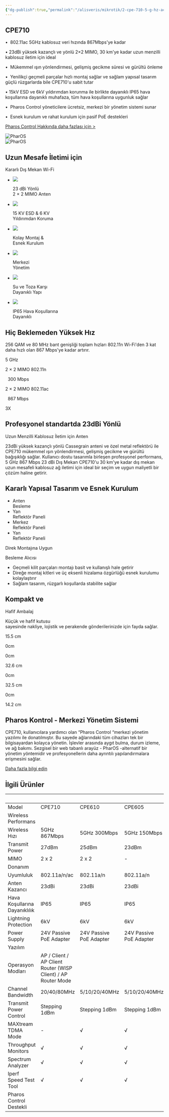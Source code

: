 ```yaml
---
{"dg-publish":true,"permalink":"/alisveris/mikrotik/2-cpe-710-5-g-hz-ac-867-mbps-23d-bi-1-821-60-tl-1990-tl/","tags":["gardenEntry"],"noteIcon":"","created":"2023-12-21T23:23:05.412+03:00","updated":"2023-12-22T00:50:06.230+03:00"}
---
```


## CPE710

•  802.11ac 5GHz kablosuz veri hızında 867Mbps'ye kadar

• 23dBi yüksek kazançlı ve yönlü 2×2 MIMO, 30 km'ye kadar uzun menzilli kablosuz iletim için ideal

•  Mükemmel ışın yönlendirmesi, gelişmiş gecikme süresi ve gürültü önleme

•  Yenilikçi geçmeli parçalar hızlı montaj sağlar ve sağlam yapısal tasarım güçlü rüzgarlarda bile CPE710'u sabit tutar

• 15kV ESD ve 6kV yıldırımdan korunma ile birlikte dayanıklı IP65 hava koşullarına dayanıklı muhafaza, tüm hava koşullarına uygunluk sağlar

•  Pharos Control yöneticilere ücretsiz, merkezi bir yönetim sistemi sunar

•  Esnek kurulum ve rahat kurulum için pasif PoE destekleri

[Pharos Control Hakkında daha fazlası için >](https://www.tp-link.com/tr/business-networking/outdoor-radio/pharos-control/)

![PharOS](https://static.tp-link.com/res/images/vi/cpe710_v1/pharos.png)  
![PharOS](https://static.tp-link.com/res/images/vi/cpe710_v1/ac.png)

## Uzun Mesafe İletimi için  
Kararlı Dış Mekan Wi-Fi

-   ![](https://static.tp-link.com/res/images/vi/cpe710_v1/b1.svg)
    
    23 dBi Yönlü  
    2 × 2 MIMO Anten
    
-   ![](https://static.tp-link.com/res/images/vi/cpe710_v1/protection.svg)
    
    15 KV ESD & 6 KV  
    Yıldırımdan Koruma
    
-   ![](https://static.tp-link.com/res/images/vi/cpe710_v1/b2.svg)
    
    Kolay Montaj &  
    Esnek Kurulum
    
-   ![](https://static.tp-link.com/res/images/vi/cpe710_v1/manage.svg)
    
    Merkezi  
    Yönetim
    
-   ![](https://static.tp-link.com/res/images/vi/cpe710_v1/b3.svg)
    
    Su ve Toza Karşı  
    Dayanıklı Yapı
    
-   ![](https://static.tp-link.com/res/images/vi/cpe710_v1/b4.svg)
    
    IP65 Hava Koşullarına  
    Dayanıklı
    

## Hiç Beklemeden Yüksek Hız

256 QAM ve 80 MHz bant genişliği toplam hızları 802.11n Wi-Fi'den 3 kat daha hızlı olan 867 Mbps'ye kadar artırır.

5 GHz

2 × 2 MIMO 802.11n

  300 Mbps

2 × 2 MIMO 802.11ac

  867 Mbps

3X

## Profesyonel standartda 23dBi Yönlü  
Uzun Menzilli Kablosuz İletim için Anten

23dBi yüksek kazançlı yönlü Cassegrain anteni ve özel metal reflektörü ile CPE710 mükemmel ışın yönlendirmesi, gelişmiş gecikme ve gürültü bağışıklığı sağlar. Kullanıcı dostu tasarımla birleşen profesyonel performans, 5 GHz 867 Mbps 23 dBi Dış Mekan CPE710'u 30 km'ye kadar dış mekan uzun mesafeli kablosuz ağ iletimi için ideal bir seçim ve uygun maliyetli bir çözüm haline getirir.

## Kararlı Yapısal Tasarım ve Esnek Kurulum

-   Anten  
    Besleme
-   Yan  
    Reflektör Paneli
-   Merkez  
    Reflektör Paneli
-   Yan  
    Reflektör Paneli

Direk Montajına Uygun

Besleme Alıcısı

-   Geçmeli kilit parçaları montajı basit ve kullanışlı hale getirir
-   Direğe montaj kitleri ve üç eksenli hizalama özgürlüğü esnek kurulumu kolaylaştırır
-   Sağlam tasarım, rüzgarlı koşullarda stabilite sağlar

## Kompakt ve  
Hafif Ambalaj

Küçük ve hafif kutusu  
sayesinde nakliye, lojistik ve perakende gönderilerinizde için fayda sağlar.

15.5 cm

0cm

0cm

32.6 cm

0cm

32.5 cm

0cm

14.2 cm

## Pharos Kontrol - Merkezi Yönetim Sistemi

CPE710, kullanıcılara yardımcı olan “Pharos Control “merkezi yönetim yazılımı ile donatılmıştır. Bu sayede ağlarındaki tüm cihazları tek bir bilgisayardan kolayca yönetin. İşlevler arasında aygıt bulma, durum izleme, ve ağ bakımı. Sezgisel bir web tabanlı arayüz - PharOS -alternatif bir yönetim yöntemidir ve profesyonellerin daha ayrıntılı yapılandırmalara erişmesini sağlar.

[Daha fazla bilgi edin](https://www.tp-link.com/tr/business-networking/outdoor-radio/pharos-control/)

## İlgili Ürünler

|   |  [](https://www.tp-link.com/en/business-networking/outdoor-radio/cpe710/) |  [](https://www.tp-link.com/en/business-networking/outdoor-radio/cpe610/) |  [](https://www.tp-link.com/en/business-networking/outdoor-radio/cpe605/) |
| --- | --- | --- | --- |
| Model | CPE710 | CPE610 | CPE605 |
| Wireless Performans |   |   |   |
| Wireless Hızı | 5GHz 867Mbps | 5GHz 300Mbps | 5GHz 150Mbps |
| Transmit Power | 27dBm | 25dBm | 23dBm |
| MIMO | 2 x 2 | 2 x 2 | \- |
| Donanım |   |   |   |
| Uyumluluk | 802.11a/n/ac | 802.11a/n | 802.11a/n |
| Anten Kazancı | 23dBi | 23dBi | 23dBi |
| Hava Koşullarına Dayanıklılık | IP65 | IP65 | IP65 |
| Lightning Protection | 6kV | 6kV | 6kV |
| Power Supply | 24V Passive PoE Adapter | 24V Passive PoE Adapter | 24V Passive PoE Adapter |
| Yazılım |   |   |   |
| Operasyon Modları | AP / Client / AP Client Router (WISP Client) / AP Router Mode |
| Channel Bandwidth | 20/40/80MHz | 5/10/20/40MHz | 5/10/20/40MHz |
| Transmit Power Control | Stepping 1dBm | Stepping 1dBm | Stepping 1dBm |
| MAXtream TDMA Mode | \- | √ | √ |
| Throughput Monitors | √ | √ | √ |
| Spectrum Analyzer | √ | √ | √ |
| Iperf Speed Test Tool | √ | √ | √ |
| Pharos Control Destekli 
    

